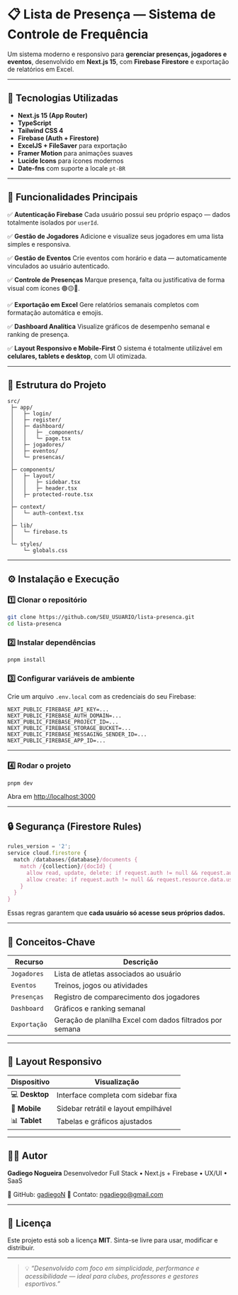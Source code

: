 # 📋 Lista de Presença — Sistema de Controle de Frequência

Um sistema moderno e responsivo para **gerenciar presenças, jogadores e eventos**, desenvolvido em **Next.js 15**, com **Firebase Firestore** e exportação de relatórios em Excel.

---

## 🚀 Tecnologias Utilizadas

- **Next.js 15 (App Router)**
- **TypeScript**
- **Tailwind CSS 4**
- **Firebase (Auth + Firestore)**
- **ExcelJS + FileSaver** para exportação
- **Framer Motion** para animações suaves
- **Lucide Icons** para ícones modernos
- **Date-fns** com suporte a locale `pt-BR`

---

## 🧠 Funcionalidades Principais

✅ **Autenticação Firebase**
Cada usuário possui seu próprio espaço — dados totalmente isolados por `userId`.

✅ **Gestão de Jogadores**
Adicione e visualize seus jogadores em uma lista simples e responsiva.

✅ **Gestão de Eventos**
Crie eventos com horário e data — automaticamente vinculados ao usuário autenticado.

✅ **Controle de Presenças**
Marque presença, falta ou justificativa de forma visual com ícones 🟢🟡🔴.

✅ **Exportação em Excel**
Gere relatórios semanais completos com formatação automática e emojis.

✅ **Dashboard Analítica**
Visualize gráficos de desempenho semanal e ranking de presença.

✅ **Layout Responsivo e Mobile-First**
O sistema é totalmente utilizável em **celulares, tablets e desktop**, com UI otimizada.

---

## 🧩 Estrutura do Projeto

```
src/
 ├─ app/
 │   ├─ login/
 │   ├─ register/
 │   ├─ dashboard/
 │   │   ├─ _components/
 │   │   └─ page.tsx
 │   ├─ jogadores/
 │   ├─ eventos/
 │   └─ presencas/
 │
 ├─ components/
 │   ├─ layout/
 │   │   ├─ sidebar.tsx
 │   │   ├─ header.tsx
 │   ├─ protected-route.tsx
 │
 ├─ context/
 │   └─ auth-context.tsx
 │
 ├─ lib/
 │   └─ firebase.ts
 │
 └─ styles/
     └─ globals.css
```

---

## ⚙️ Instalação e Execução

### 1️⃣ Clonar o repositório

```bash
git clone https://github.com/SEU_USUARIO/lista-presenca.git
cd lista-presenca
```

### 2️⃣ Instalar dependências

```bash
pnpm install
```

### 3️⃣ Configurar variáveis de ambiente

Crie um arquivo `.env.local` com as credenciais do seu Firebase:

```env
NEXT_PUBLIC_FIREBASE_API_KEY=...
NEXT_PUBLIC_FIREBASE_AUTH_DOMAIN=...
NEXT_PUBLIC_FIREBASE_PROJECT_ID=...
NEXT_PUBLIC_FIREBASE_STORAGE_BUCKET=...
NEXT_PUBLIC_FIREBASE_MESSAGING_SENDER_ID=...
NEXT_PUBLIC_FIREBASE_APP_ID=...
```

---

### 4️⃣ Rodar o projeto

```bash
pnpm dev
```

Abra em [http://localhost:3000](http://localhost:3000)

---

## 🔒 Segurança (Firestore Rules)

```js
rules_version = '2';
service cloud.firestore {
  match /databases/{database}/documents {
    match /{collection}/{docId} {
      allow read, update, delete: if request.auth != null && request.auth.uid == resource.data.userId;
      allow create: if request.auth != null && request.resource.data.userId == request.auth.uid;
    }
  }
}
```

Essas regras garantem que **cada usuário só acesse seus próprios dados.**

---

## 🧠 Conceitos-Chave

| Recurso      | Descrição                                                |
| ------------ | -------------------------------------------------------- |
| `Jogadores`  | Lista de atletas associados ao usuário                   |
| `Eventos`    | Treinos, jogos ou atividades                             |
| `Presenças`  | Registro de comparecimento dos jogadores                 |
| `Dashboard`  | Gráficos e ranking semanal                               |
| `Exportação` | Geração de planilha Excel com dados filtrados por semana |

---

## 📱 Layout Responsivo

| Dispositivo    | Visualização                         |
| -------------- | ------------------------------------ |
| 💻 **Desktop** | Interface completa com sidebar fixa  |
| 📱 **Mobile**  | Sidebar retrátil e layout empilhável |
| 📊 **Tablet**  | Tabelas e gráficos ajustados         |

---

## 🧑‍💻 Autor

**Gadiego Nogueira**
Desenvolvedor Full Stack • Next.js + Firebase • UX/UI • SaaS

📎 GitHub: [gadiegoN](https://github.com/gadiegoN)
📧 Contato: ngadiego@gmail.com

---

## 🧾 Licença

Este projeto está sob a licença **MIT**.
Sinta-se livre para usar, modificar e distribuir.

---

> 💡 _“Desenvolvido com foco em simplicidade, performance e acessibilidade — ideal para clubes, professores e gestores esportivos.”_
